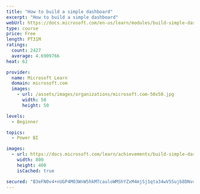 ```yaml
---
title: "How to build a simple dashboard"
excerpt: "How to build a simple dashboard"
webUrl: https://docs.microsoft.com/en-us/learn/modules/build-simple-dashboard/
type: course
price: Free
length: PT31M
ratings:
  count: 2427
  average: 4.6909766
heat: 62

provider:
  name: Microsoft Learn
  domain: microsoft.com
  images:
    - url: /assets/images/organizations/microsoft.com-50x50.jpg
      width: 50
      height: 50

levels:
  - Beginner

topics:
  - Power BI

images:
  - url: https://docs.microsoft.com/learn/achievements/build-simple-dashboard-social.png
    width: 800
    height: 400
    isCached: true

secured: "B3eFN0v4+nUGP4MO3WnW5hkMTcauloWMShYZxM4mjSj1qta34wV5Sujb8DNv4OG+Jfsn8XEedkkDXI/tcii+JLDH8a2rbxF8PpPuAmAVea/gClMhiLti91/mSSp0Fyo/+dD5L5F3SAM8WgFHepHwvbmhmQDkP4DHHR7gG7CnHAIXmn1g6mACf8al7Kp3fe8EYH1oZ6vXgbezYKT4n0eGKcup9s4tYnOGWfvQxiLgslx0pM4smShUmCafRGdoBN20aPPvxFvGXDZtZ6Hk5qDOU7l2NZh3HEXRcDhu9ip3DUiDtqtXcwBu0VLQWI/livHjhWEZsav88MPxhtYc70Z126BkPiU0K3NZNfUs4UEgo1VLsDzPwQKKCj8JYuOdm1VkwckVIauQHkAcA7QBTz4TEniqL0Rd1z+W/4bNy7ryV1I=;oGzKHIhfQYwnQBltRH26fg=="
---
```


